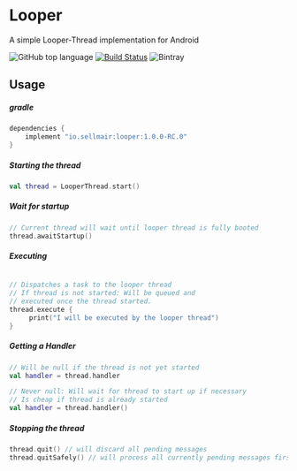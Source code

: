 # Looper 
A simple Looper-Thread implementation for Android

![GitHub top language](https://img.shields.io/github/languages/top/sellmair/looper.svg)
[![Build Status](https://travis-ci.org/sellmair/looper.svg?branch=develop)](https://travis-ci.org/sellmair/looper)
![Bintray](https://img.shields.io/bintray/v/sellmair/sellmair/looper.svg)


## Usage

##### gradle
```groovy
dependencies { 
    implement "io.sellmair:looper:1.0.0-RC.0"
}
```

##### Starting the thread

```kotlin
val thread = LooperThread.start()
```

##### Wait for startup
```kotlin
// Current thread will wait until looper thread is fully booted
thread.awaitStartup()
```

##### Executing 
```kotlin

// Dispatches a task to the looper thread
// If thread is not started: Will be queued and 
// executed once the thread started.
thread.execute {
     print("I will be executed by the looper thread")
}

```

##### Getting a Handler
```kotlin
// Will be null if the thread is not yet started
val handler = thread.handler

// Never null: Will wait for thread to start up if necessary
// Is cheap if thread is already started
val handler = thread.handler()
```

##### Stopping the thread
```kotlin
thread.quit() // will discard all pending messages
thread.quitSafely() // will process all currently pending messages first
```
